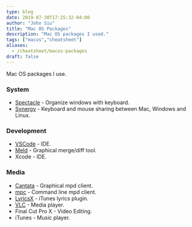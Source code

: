```yaml
---
type: blog
date: 2019-07-30T17:25:32-04:00
author: "John Siu"
title: "Mac OS Packages"
description: "Mac OS packages I used."
tags: ["macos","cheatsheet"]
aliases:
  - /cheatsheet/macos-packages
draft: false
---
```

Mac OS packages I use.
<!--more-->
### System

- [Spectacle](https://github.com/eczarny/spectacle) - Organize windows with keyboard.
- [Synergy](https://symless.com/) - Keyboard and mouse sharing between Mac, Windows and Linux.

### Development

- [VSCode](https://github.com/microsoft/vscode) - IDE.
- [Meld](https://github.com/yousseb/meld) - Graphical merge/diff tool.
- Xcode - IDE.

### Media

- [Cantata](https://github.com/cdrummond/cantata) - Graphical mpd client.
- [mpc](https://github.com/MusicPlayerDaemon/mpc) - Command line mpd client.
- [LyricsX](https://github.com/ddddxxx/LyricsX) - iTunes lyrics plugin.
- [VLC](https://github.com/videolan/vlc) - Media player.
- Final Cut Pro X - Video Editing.
- iTunes - Music player.